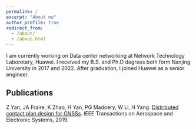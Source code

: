 ```yaml
---
permalink: /
excerpt: "About me"
author_profile: true
redirect_from: 
  - /about/
  - /about.html
---
```


I am currently working on Data center networking at Network Technology Laborotary, Huawei.
I received my B.S. and Ph.D degrees both form Nanjing University in 2017 and 2022. After graduation, I joined Huawei as a senior engineer. 

Publications
-----
Z Yan, JA Fraire, K Zhao, H Yan, PG Madoery, W Li, H Yang. [Distributed contact plan design for GNSSs](https://ieeexplore.ieee.org/abstract/document/8718362). IEEE Transactions on Aerospace and Electronic Systems, 2019. 

